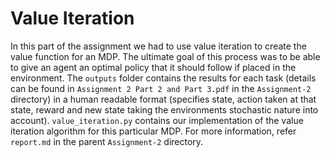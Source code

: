 # Value Iteration
In this part of the assignment we had to use value iteration to create the value function for an MDP. The ultimate goal of this process was to be able to give an agent an optimal policy that it should follow if placed in the environment. The ```outputs``` folder contains the results for each task (details can be found in ```Assignment 2 Part 2 and Part 3.pdf``` in the ```Assignment-2``` directory) in a human readable format (specifies state, action taken at that state, reward and new state taking the environments stochastic nature into account). ```value_iteration.py``` contains our implementation of the value iteration algorithm for this particular MDP. For more information, refer ```report.md``` in the parent ```Assignment-2``` directory. 
